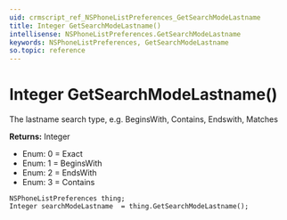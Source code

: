 ```yaml
---
uid: crmscript_ref_NSPhoneListPreferences_GetSearchModeLastname
title: Integer GetSearchModeLastname()
intellisense: NSPhoneListPreferences.GetSearchModeLastname
keywords: NSPhoneListPreferences, GetSearchModeLastname
so.topic: reference
---
```


# Integer GetSearchModeLastname()

The lastname search type, e.g. BeginsWith, Contains, Endswith, Matches

**Returns:** Integer

* Enum: 0 = Exact 
* Enum: 1 = BeginsWith 
* Enum: 2 = EndsWith 
* Enum: 3 = Contains 

```crmscript
NSPhoneListPreferences thing;
Integer searchModeLastname  = thing.GetSearchModeLastname();
```

